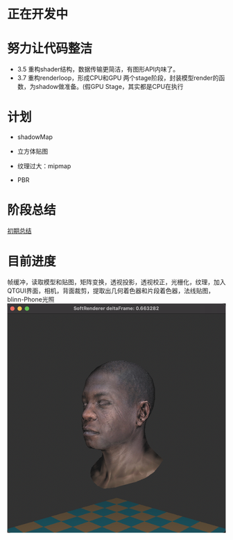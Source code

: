 # 正在开发中

# 努力让代码整洁

* 3.5 重构shader结构，数据传输更简洁，有图形API内味了。
* 3.7 重构renderloop，形成CPU和GPU 两个stage阶段，封装模型render的函数，为shadow做准备。(假GPU Stage，其实都是CPU在执行

# 计划

* shadowMap

* 立方体贴图

* 纹理过大：mipmap

* PBR

# 阶段总结

[初期总结](https://zhuanlan.zhihu.com/p/355347725)

# 目前进度

帧缓冲，读取模型和贴图，矩阵变换，透视投影，透视校正，光栅化，纹理，加入QTGUI界面，相机，背面裁剪，提取出几何着色器和片段着色器，法线贴图，blinn-Phone光照
![图片](https://github.com/LinRayx/softRenderer/blob/master/image/output2.png)

